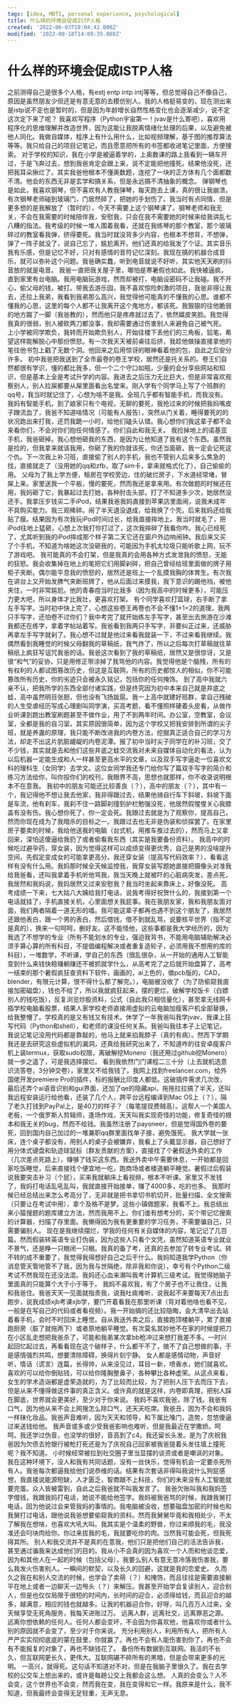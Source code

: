 ```yaml
---
tags: [idea, MBTI, personal experience, psychological]
title: 什么样的环境会促成ISTP人格
created: '2022-06-03T19:04:42.000Z'
modified: '2022-08-18T14:09:35.088Z'
---
```


# 什么样的环境会促成ISTP人格

之前测得自己是很多个人格，有estj entp intp intj等等，但总觉得自己不像自己，原因是虽然朋友少但还是有意无意的去模仿别人。我的人格挺易变的，现在测出来是istp说不定也是暂时的，但是因为年龄增长自然性格变化也会逐渐减少，说不定这次定下来了呢？
我喜欢写程序（Python宇宙第一！jvav是什么寄吧），喜欢用程序化的思维理解并改造世界，因为这能让我脱离情绪化处理的后果，以及避免被他人同化。我做自媒体，程序上有什么用什么，比如视频理解，基于图的推荐算法等等。我只给自己的项目记笔记，而且愿意把所有的书签都收进笔记里面，方便搜索。
对于学校的知识，我在小学是被逼着学的，上奥数课的路上我看到一辆车开过，于是飞奔过去，想到我爸肯定会跟上来，说不定能把他撞死。结果他没死，还把我耳朵揪烂了。其实我爸他根本不懂奥数题，连挖了一块的正方体有几个面都数不清。他会的东西无非是玄学和搞关系，但是永远搞不清抽象的概念。
弹钢琴也是如此，我喜欢钢琴，但不喜欢有人教我弹琴，每天跑去上课，真的很让我崩溃。有次钢琴老师碰到玻璃门，门居然碎了，把她的手划伤了。我当时有点同情，但是更多想的是我解放了（暂时的），今天不需要上这个钢琴课了。钢琴老师和我无关，不会在我需要的时候陪伴我，安慰我，只会在我不需要她的时候来给我讲乱七八糟的指法。我考级的时候一堆人围着我看，还就在我练琴的那个教室，那个玻璃碎过的教室看我弹，挤得要死。我当时就没背多少内容，也根本不想背，不想弹，弹了一阵子就没了，说自己忘了，尴尬离开。他们还真的给我发了个证。其实音乐我有乐感，但是记忆不好，只对有感情的音符记忆深刻。我现在搞的机器合成音乐，就可以弥补这个问题。我爸确实蠢，听到电音就说不好听，其实他天天刷的抖音放的就是电音。
我爸一直把我关屋子里，哪怕是寒暑假也如此。我快被逼疯，直到家里有台电脑。我用电脑玩游戏，然而却被打，电脑设密码不让我碰。我不开心，偷父母的钱，被打。带我去游乐园，我不喜欢惊险刺激的项目，我爸非得让我去，还拉上我弟，我看到我弟那么高兴，我觉得他可能真的不懂我的心思。谁都不懂我的心思，这里的每个人都不让我离开这个鬼地方，都该死。我狠狠的往他脆弱的地方踹了一脚（我爸教的），然而他只是疼疼就过去了，依然嬉皮笑脸。我觉得我真的很弱，别人被砍两刀都没事，我却需要通过伤害别人来避免自己被气死。
上小学被同学欺负，我转而开始欺负别人，开始往楼下丢他们的三角板，铅笔，希望这样能解脱心中那份愤怒。有一次我天天被前桌往后挤，我趁他做操直接拿他的笔往他书包上戳了无数个洞。他回来之后用惊讶的眼神看着他的包，自此之后安分许多。
初中我爸把我送到了全市最卷的卷王学校，居然还是托关系的。卷王们自然都很有学识，懂的都比我多，但一个二个守口如瓶，少量的会分享些网站和知识，但是基本上全是考试升学的内容。我进去之后压力无比巨大，但是非常喜欢观察别人，别人拉屎都要从屎里面看出名堂来。刚入学有个同学马上写了个班群的qq号，我当时就记住了，心想为啥不是我。全班几乎都有智能手机，而我没有。
我妈有智能手机，到了娘家只有个电视，无聊的要死，我抢过来的时候把我妈嘴皮子蹭流血了，我爸不知道啥情况（可能有人报告），突然从门关着，睡得要死的的状况跑出来打我，还罚我跪一小时，给他们磕头认错。我心想你们我这辈子都不会来看你们，不会对你们抱任何情感了。你们自此和我无关。
我捡掉地上的诺基亚手机，我爸砸掉。我心想他砸我的东西，是因为让他知道了我有这个东西。虽然我是捡的，但我拿来就该我用，你砸了我的你就该死，你还当面砸，我一定会记死这个仇。下一次我上补习班，直接偷了别人的手机，我也不管别人后来多么焦急的找，直接就走了（没用她的qq和zfb，取了sim卡，拿来就格式化了），自己偷偷的用。
父母为了我上学方便，租房在学校旁边，住的破烂房子，下水道经常堵，冒屎上来。家里送我一个平板，慢的要死，然而我还是拿来用。有次做题的时候还在用，我妈砸了它，我暴起过去打她，各种肘击头部，打了不知道多少次，她居然没还手。我拿压岁钱买二手iPod，结果我爸我妈直接到苹果店里面闹，说我未成年不具购买能力。我三观稀碎。闹了半天退没退成，给我换了个壳。后来我妈还给我贴了膜。结果因为有次我玩iPod时间过长，给我直接摔地上。我当时就毛了，把iPod往地上猛砸，心想上次我打你打过了，这次我摔碎了我看你咋。我心已经死了，尤其听到我的iPod摔成那个样子第二天它还在窗户外边响闹钟。我后来又买了个手机，不知道为啥她这次没砸我的，可能因为手机太垃圾只能听歌上网，玩不了游戏吧。
我可能真的不会打架，但是我真的会用各种方式发泄我的愤怒，无能的狂怒。我会收集掉在地上的笔把它们用脚剁碎，把自己曾经给班里面做的牌子用柜子夹断。偶尔能平息我的愤怒的，居然还是班上一个乱摸我胸的体育生。有次我在讲台上又开始发脾气夹断班牌了，他从后面过来摸我，我下意识的踢他裆，被他夹住，一时非常尴尬。他的青春痘当时比我多（因为我高中的时候更多），可能压力更大吧，所以身体才比我壮，更喜欢打架。
有个同学喜欢打篮球，右手断了拿左手写字。当时初中快上完了，心想这些卷王再卷也不会不懂1+1=2的道理，我两只手写字，还怕卷不过你们？我中考完了就开始练左手写字，甚至出去旅游在沙滩我都还在练字，拿着字帖站着写。我爸看到我两只手写字，非要纠正过来，还威胁再拿左手写字就剁了。我心想不过就是他过来看我就装一下，不过来看我继续。我偶然看到我睡觉的时候父母翻我的草稿纸，我气炸了，所以之后每次打草稿就往草稿纸上疯狂写诅咒我爸的话。我爸这次看到了我的草稿纸，居然又是很惊讶，又是很“和气”的妥协，只是用修正带涂掉了我骂他的内容。我觉得他是个脑残，所有的有权利的人都试图篡改历史，但这是互联网，所有的历史都惊人的相似，你不可能篡改所有历史，你的劣迹只会被永久铭记，包括你的任何掩饰。
到了高中我就六亲不认，把我所学的东西全部付诸实践，但是终究因为初中本来自己就是井底之蛙，高中虽然明目张胆，但也没有飞扬跋扈。我一上高中就建好班群，拿自己残破的人生受虐经历写成心理剧叫同学演，买高考题，看不懂照样硬着头皮看，从做作业听课到跑出教室刷题甚至不做作业，用了不到两年时间。办公室，空教室，会议室，全都是我的自习室。其实原因很简单，因为这个学校又把我安排到所谓的尖子班，就是养蛊的原理，我只能不断改进我的内卷方法，挖掘真正适合自己的学习方法，却走不出这片肮脏龌龊的内卷泥潭。报了初中当时尖子同学在的补习班，交了不少钱，其实就是去和他们这些井底之蛙交流我对未来自媒体自动化的看法，认为以后机器一定能生成和人一样甚至更高水平的文章，以及双手写字逼走一位喜欢文科的理科生（女同学）去学文。这位女同学我还专门给你写了篇双手写字的简介和练习方法给你，叫你投你们的校刊，我眼界不高，思想也就那样，你不收录说明根本不在意我。
我初中的朋友可能还比较善良（？），高中的朋友（？），其中有一个，我记得他不想让我去他家，我非得跟过去，结果他骑自行车下斜坡，斜坡下面是车流，他有刹车，我刹不住一路脚刹撞到护栏勉强没死，他居然假惺惺关心我膝盖有没有伤。我心想你死了，你一定会死。我跟过去就是为了观察你，提高自己，然而你现在成为了我暗杀的目标之一。我跟过去也无非是伪装和侦探罢了。在家里房子要卖的时候，我给他送我的电脑（台式机，用推车推过去的），然而马上又拿回来，深怕这傻逼给我扔了或者偷看我东西（其实是我要备份资料）。
我高中的时候吃过避孕药，穿女装，因为觉得这样可以成绩变得更优秀，自己是男的没啥提升空间，先假定变成女的可能拿更高分。我还穿女装（提高写代码效率？），看看这样有没有什么用。我妈那时候全天候监控我，我穿女装写题她直接把摄像头对准我给我爸看，还叫我拿着手机听他骂我，我当天晚上就被吓的心脏病突发，差点死，我居然和我妈说，我妈居然又过来安慰我？我当时坐起来靠床上，好像没死。
高考成绩一下来，七大姑八大姨给我打电话，说我考得好祝贺什么的，我接到第一个电话就挂了，手机直接关机，心里面想关我屁事。我在我朋友家，我和我朋友面对面，我们两者隔着一道无形的墙。我可能这辈子都再也遇不到这个朋友了，我居然还跟他表白，跟一个男的表白，然后借钱，借不到就乱骂，说要核平世界（指不定是真的），换来一句呵呵，删好友。这不能怪他，这些事都是我大学经历的，因为我选了不想学的专业（所有不能划水的专业，强迫我背书，不能用电脑辅助解决必须手算心算的所有科目，不提倡编程解决或者重复造轮子，必须用我不想用的库的科目），一堆数学，不听课，学自己的东西（很乱很杂，从一开始的通用人工智能变到什么来钱快稳赚躺赚还不被抓就学什么，从高考完了之后就开始盘算了，高考一结束的那个暑假疯狂查资料下软件，画画的，ai上色的，做pcb版的，CAD，blender，有限元计算，恨不得什么都了解完。），电脑被没收了（为了防偷窥我直接加密磁盘），钱也不给了，所以我就疯狂起来，摆的更烂，破解学校饭卡（白嫖别人的钱吃饭），反复浏览炒股资料，公式（自此我只相信量化），甚至拿无线网卡插学校电脑看股票，结果人家学校老师直接用虚拟的云电脑加瘦客户机全部替换，给我整懵了。学校真的是又有钱又有技术。休学了一年我爸叫我学jvav，我课上狂写代码（Python和shell），和老师的课没任何关系。我爸叫我往本子上记笔记，我说记笔记没用代码都是靠敲的，他马上就来掐我脖子（真的有病）。然而下学期我还是去研究这些虚拟机的漏洞，还真给我研究出来了，不知道咋的往安卓瘦客户机上装termux，获取sudo权限，离破解挖Monero（我还用过github挖Monero）就一步之遥了，可是我选择摆烂。
看到我依然门门课程二三十分（上去就机选意识流答卷，3分钟交卷），家里又不给我钱了。我网上找到freelancer.com，给外国佬开发premiere Pro的插件，标的报酬比印度人都低。这破插件需求几次改，最后还弄个ai语音识别和gui界面，还加了qe的隐藏api，拖拖拉拉搞了半天，还叫我远程安装运行给他看，还装了几个人，跨平台远程编译到Mac OS上（？），隔了老久打钱到PayPal上，是40刀的样子？（每笔提现费贼高）。这帮人一个美国人老板，一个俄罗斯人剪辑师，逢场作戏，天天叫我实现奇怪的功能，修复奇怪的根本和我无关的bug，然而不给钱。我虽然注册了payoneer，但是觉得国外卷的要死，回到国内自己加过的一堆兼职qq群里面找单子接，避免饿死。
我大学就一张床，连个桌子都没有，用别人的桌子会被嫌弃，我看上了头戴显示器，自己想好了用分体式键盘和轨迹球鼠标（群友贡献的方案），直接找了个暑假送外卖的工作（几次差点死路上），赚够了钱买这东西。我送外卖中午需要休息，一开始都是回家吃饭睡觉，后来直接找个便宜地一吃，跑商场或者楼道躺平睡觉。暑假过后假装说我要突击补习（个屁），买来我就躺床上看视频，根本不听课。家里又不发钱了，我妈打电话乱吼乱叫，我就直接开始接单，赚了4000多，吃的也多。
我那时候已经总结出来怎么考高分了，无非就是把书拿切书机切开，批量扫描，全文搜索（只要让在考试中用），拿个及格不是梦。这些小镇做题家，我看不上。我总结出来小猿搜题的题库建立方法，然而我用不上。你们谁有想考分的，买个带记忆搜索的计算器，扫描了存里面。我懒得因为我有更重要的学习任务，不需要骗自己，只需要骗别人。
现在是我继续摆烂，学我的任何有关自媒体的内容，笔记记了几百篇。然而假装转英语专业打伪装，因为这些人只看个文凭，虽然知道英语专业就业不景气，还是睁一只眼闭一只眼。我真的备了考，还真的去参加了转专业考试。转不转的成不重要了，我觉得我得想好自己之后干什么。我妈知道我学Python（你消息管天管地管不了我，因为我与世隔绝，除非我和你说），幸亏有个Python二级考试不然我现在还没法混。我妈还心血来潮叫我考计算机三级考试。我觉得她脑子里面真的只能算个大于小于等于。
我妈不喜欢我，有了个房子也不让我住，让我和我爸住。我爸天天一见面就指责我，说我吐痰难听，说我起不来要每天7点出去跑步，说我成绩xjb考课xjb学，要门开着看我在那里听课（背对着他啥也看不见，一般是在写自己的代码或者看视频）。我一开始搞的还比较隐晦，会大清早出去站着看手机，会时不时回床上睡觉。自从我送外卖之后，直接跑顶楼躺平，累了直接跑厨房（脏了就拖两下）或者原地躺平睡觉。有次莫名其妙他不在家的时候提把刀在小区乱走想把我爸杀了，可能和我弟某次拿bb枪冲过来想打我差不多。一时兴起回忆起过去，再看看现在这个破样子，什么都干不了，做不了自己想做的事，于是感情强烈共鸣，想要清除障碍，换得片刻宁静。
女人都是感情动物，声音好听，情话（谎言）连篇，长得帅，从来没见过，耳目一新，喷香水，她们就喜欢。喜欢的可以给你倒贴钱，可以给你隆胸整鼻子，各种攀比各种虚荣。从这点来看，女生的学术造诣都是虚荣造就的，为了比较而比较，为了把别人压下去而压下去，但是从来不懂得做这件事的真正含义。或许真的就是这样，内卷即真理，把别人踩在脚底，世界就会更美好，至少对于你来说。
我妈不喜欢我爸，除了钱。我爸有口气，因为他从来不会上网搜怎么除口气，还天天吃席。我爸丑，因为不会和我妈一样抹化妆品。我爸声音难听，因为天天和领导，和下属比嗓门，造势，忽悠傻逼过来送钱给他。
我声音或多或少受我爸影响也难听，但是我最近在学撒娇。呵呵。我还学过伪音，也没学的很好，音高到了c4。我还留长头发。是为了庆祝我爸因为欠债去抢银行被枪打死还是为了庆祝自己回家被我爸提着头发往墙上撞死呢？我不知道。
小时候经常被拉到社交圈子里当显摆的谈资或者是嘲讽的对象。我在这种环境下，没人和我有共同话题，没有一丝快乐，觉得有机会一定要杀死所有人。我爸每次都逼我给他们说恭维的话。结果有次套话非得叫我说什么狗屁感想，我直接说能源短缺，人才匮乏，智商跟不上科技，你们的未来没有人工智能就要完蛋。众人皆被雷到，自此之后我爸就不叫我发言了。
我爸欠账叫我和我妈签字借钱，我跟我妈打电话，她说不能给他签字。我妈被我爸骂的时候，我跟我舅打电话，因为他说过会来管我妈的事情的。我电脑被没收，想要磁盘加密的时候也和我舅打过电话，跟他说我爸想要偷窥我的资料。然而我舅舅毕竟和我相处少，不太了解我在想啥，也喜欢大吼大叫。我其实是个温柔的野兽，你过来顺我的毛，我没准还会叼块肉给你。你过来拔我的毛，我就要吃你的肉。当然我可能会死，但我死得其所。
别人和我交流并不是真的在意我，他们只是把他们自己的活法告诉我，甚至通过骗我来达成他们的目的。我从小不会真的因为喜欢一个人而和他谈恋爱，因为和其他人在一起的时候（包括父母），我要么别人有意无意冷落我伤害我，要么我发火伤害别人。一瞬间的默契，以及长久的回避，这就是我的恋爱史。
久而久之我在和别人交流的时候，也学会了卖萌（？）和掩饰，而且往往是需要直接躺平在地上或者一边聊天一边甩头（？）来解压。我甚至开始学会复读别人，迎合别人，但是也仅仅局限于很短的时间内，长时间的迎合，必须得给钱，而且迎合的越多，越满意，相应的钱也就越多。让我的机器迎合你，好呀，叫几百万人过来，全天候享受无死角服务，我每天进账过万。
远离人群，远离社交，远离罪恶之源。
远离你想依赖的任何人。任何人都会变坏，不会因为你喜欢他，他喜欢你或者什么别的原因就不会变了，至少对于你来说。
充分利用别人，利用所有人，把所有人严严实实彻彻底底的蒙在鼓里，你就赢了。再也不会有人能伤害到你了，再也不会有不能报复的对象了，再也不缺钱花了。
备份所有数据到互联网。我活的不长久，但互联网更长久，更伟大。互联网碾不碎所有的黑暗，但是会带来更多的光明。
一高兴，就得死。这句话不知道对不对，但是在我脑子里很久了。我在去学校的公交车上想出来的，或许是每趟公交上我都会这么想。
人真的会变么？人不会变，这个世界也不会变，然而我在变，我在变得和它一样。我原来是什么，我不知道，但我最终会变得无足轻重，无声无息。
